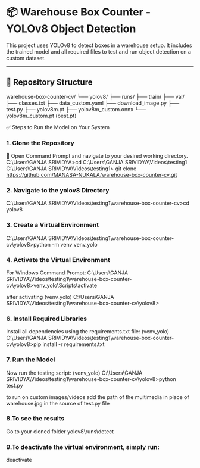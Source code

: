 # 📦 Warehouse Box Counter - YOLOv8 Object Detection

This project uses YOLOv8 to detect boxes in a warehouse setup. 
It includes the trained model and all required files to test and run object detection on a custom dataset.

---

## 📁 Repository Structure


warehouse-box-counter-cv/
└── yolov8/
    ├── runs/
    ├── train/
    ├── val/
    ├── classes.txt
    ├── data_custom.yaml
    ├── download_image.py
    ├── test.py
    ├── yolov8m.pt
    ├── yolov8m_custom.onnx
    └── yolov8m_custom.pt (best.pt)
    
✅ Steps to Run the Model on Your System

### 1. Clone the Repository
📌 Open Command Prompt and navigate to your desired working directory.
C:\Users\GANJA SRIVIDYA>cd C:\Users\GANJA SRIVIDYA\Videos\testing1
C:\Users\GANJA SRIVIDYA\Videos\testing1> git clone https://github.com/MANASA-NUKALA/warehouse-box-counter-cv.git

### 2. Navigate to the yolov8 Directory
C:\Users\GANJA SRIVIDYA\Videos\testing1\warehouse-box-counter-cv>cd yolov8

### 3. Create a Virtual Environment
C:\Users\GANJA SRIVIDYA\Videos\testing1\warehouse-box-counter-cv\yolov8>python -m venv venv_yolo

### 4. Activate the Virtual Environment
For Windows Command Prompt:
C:\Users\GANJA SRIVIDYA\Videos\testing1\warehouse-box-counter-cv\yolov8>venv_yolo\Scripts\activate

after activating
(venv_yolo) C:\Users\GANJA SRIVIDYA\Videos\testing1\warehouse-box-counter-cv\yolov8>

### 6. Install Required Libraries
Install all dependencies using the requirements.txt file:
(venv_yolo) C:\Users\GANJA SRIVIDYA\Videos\testing1\warehouse-box-counter-cv\yolov8>pip install -r requirements.txt

### 7. Run the Model
Now run the testing script:
(venv_yolo) C:\Users\GANJA SRIVIDYA\Videos\testing1\warehouse-box-counter-cv\yolov8>python test.py

to run on custom images/videos
add the path of the multimedia in place of warehouse.jpg in the source of test.py file 
### 8.To see the results
Go to your cloned folder yolov8\runs\detect

### 9.To deactivate the virtual environment, simply run:
deactivate
